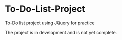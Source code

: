 # To-Do-List-Project
To-Do list project using JQuery for practice

The project is in development and is not yet complete.

